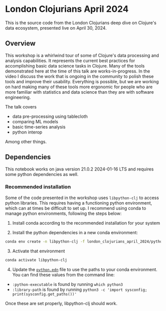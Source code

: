 # London Clojurians April 2024

This is the source code from the London Clojurians deep dive on Clojure's data ecosystem, presented live on April 30, 2024.

## Overview

This workshop is a whirlwind tour of some of Clojure's data processing and analysis capabilities. It represents the current best practices for accomplishing basic data science tasks in Clojure. Many of the tools demonstrated here at the time of this talk are works-in-progress. In the video I discuss the work that is ongoing in the community to polish these tools and improve their usability. Everything is possible, but we are working on hard making many of these tools more ergonomic for people who are more familiar with statistics and data science than they are with software engineering.

The talk covers
- data pre-processing using tablecloth
- comparing ML models
- basic time-series analysis
- python interop

Among other things.

## Dependencies

This notebook works on java version 21.0.2 2024-01-16 LTS and requires some python dependencies as well.

### Recommended installation

Some of the code presented in the workshop uses `libpython-clj` to access python libraries. This requires having a functioning python environment, which can at times be difficult to set up. I recommend using conda to manage python environments, following the steps below:

1. Install conda according to the recommended installation for your system

2. Install the python dependencies in a new conda environment:

```bash
conda env create -n libpython-clj -f london_clojurians_april_2024/python-env.yml
```

3. Activate that environment

```bash
conda activate libpython-clj
```

4. Update the [`python.edn`](./python.edn) file to use the paths to your conda environment. You can find these values from the command line:

- `:python-executable` is found by running `which python3`
- `:library-path` is found by running `python3 -c 'import sysconfig; print(sysconfig.get_paths())'`

Once these are set properly, libpython-clj should work.
